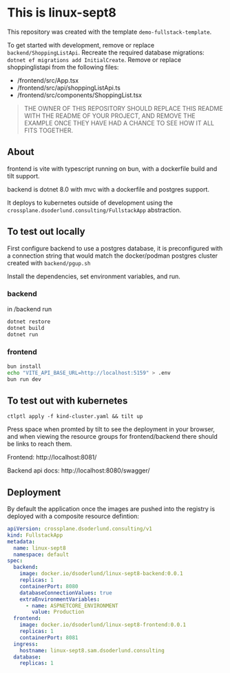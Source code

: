 # This is linux-sept8

This repository was created with the template 
`demo-fullstack-template`.

To get started with development, remove or replace `backend/ShoppingListApi`. Recreate the required database migrations: `dotnet ef migrations add InitialCreate`. Remove or replace shoppinglistapi from the following files: 
 - /frontend/src/App.tsx
 - /frontend/src/api/shoppingListApi.ts
 - /frontend/src/components/ShoppingList.tsx

> THE OWNER OF THIS REPOSITORY SHOULD REPLACE THIS README WITH THE README OF YOUR PROJECT, AND REMOVE THE EXAMPLE ONCE THEY HAVE HAD A CHANCE TO SEE HOW IT ALL FITS TOGETHER.

## About

frontend is vite with typescript running on bun, with a dockerfile build and tilt support.

backend is dotnet 8.0 with mvc with a dockerfile and postgres support.

It deploys to kubernetes outside of development using the `crossplane.dsoderlund.consulting/FullstackApp` abstraction.



## To test out locally

First configure backend to use a postgres database, it is preconfigured with a connection string that would match the docker/podman postgres cluster created with `backend/pgup.sh`

Install the dependencies, set environment variables, and run.

### backend

in /backend run

``` sh
dotnet restore
dotnet build
dotnet run
```

### frontend

``` sh
bun install
echo "VITE_API_BASE_URL=http://localhost:5159" > .env
bun run dev
```

## To test out with kubernetes

`ctlptl apply -f kind-cluster.yaml && tilt up`

Press space when promted by tilt to see the deployment in your browser, and when viewing the resource groups for frontend/backend there should be links to reach them.

Frontend: http://localhost:8081/

Backend api docs: http://localhost:8080/swagger/

## Deployment

By default the application once the images are pushed into the registry is deployed with a composite resource defintion:

``` yaml
apiVersion: crossplane.dsoderlund.consulting/v1
kind: FullstackApp
metadata:
  name: linux-sept8
  namespace: default
spec:
  backend:
    image: docker.io/dsoderlund/linux-sept8-backend:0.0.1
    replicas: 1
    containerPort: 8080
    databaseConnectionValues: true
    extraEnvironmentVariables:
      - name: ASPNETCORE_ENVIRONMENT
        value: Production
  frontend:
    image: docker.io/dsoderlund/linux-sept8-frontend:0.0.1
    replicas: 1
    containerPort: 8081
  ingress:
    hostname: linux-sept8.sam.dsoderlund.consulting
  database:
    replicas: 1
```